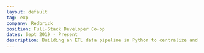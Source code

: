 ```yaml
---
layout: default
tag: exp
company: Redbrick
position: Full-Stack Developer Co-op
dates: Sept 2019 - Present
description: Building an ETL data pipeline in Python to centralize and enhance data analytics flow, using AWS Lambda and Amazon CloudWatch to automate and monitor the process. Implemented new features for desktop Windows app with WPF in C# and .NET. Styled and edited product websites with CSS, SASS and HTML.
---
```

